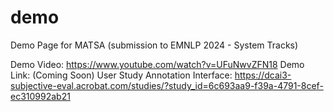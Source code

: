 # demo

Demo Page for MATSA (submission to EMNLP 2024 - System Tracks)

Demo Video: https://www.youtube.com/watch?v=UFuNwvZFN18
Demo Link: (Coming Soon)
User Study Annotation Interface: https://dcai3-subjective-eval.acrobat.com/studies/?study_id=6c693aa9-f39a-4791-8cef-ec310992ab21
